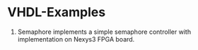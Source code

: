 # VHDL-Examples

1. Semaphore implements a simple semaphore controller with implementation on Nexys3 FPGA board.
